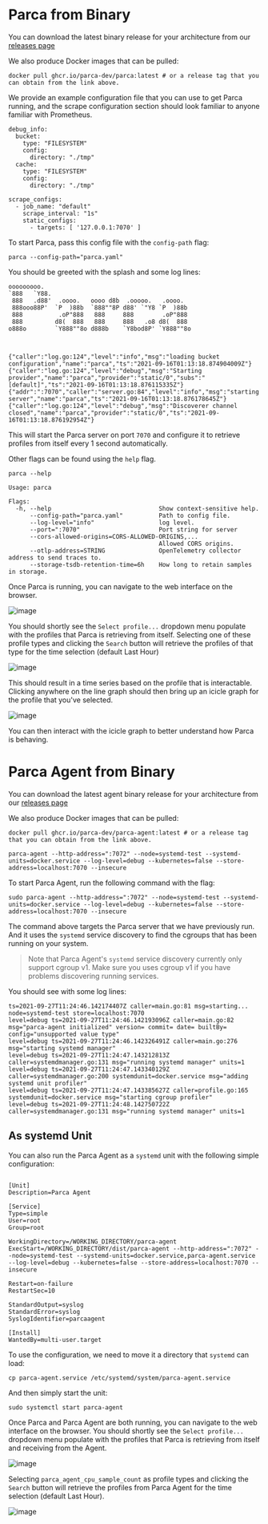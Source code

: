 # Parca from Binary

You can download the latest binary release for your architecture from our [releases page](https://github.com/parca-dev/parca/releases)

We also produce Docker images that can be pulled:
```
docker pull ghcr.io/parca-dev/parca:latest # or a release tag that you can obtain from the link above.
```

We provide an example configuration file that you can use to get Parca running, and the scrape configuration section should look familiar to anyone familiar with Prometheus.
```
debug_info:
  bucket:
    type: "FILESYSTEM"
    config:
      directory: "./tmp"
  cache:
    type: "FILESYSTEM"
    config:
      directory: "./tmp"

scrape_configs:
  - job_name: "default"
    scrape_interval: "1s"
    static_configs:
      - targets: [ '127.0.0.1:7070' ]
```

To start Parca, pass this config file with the `config-path` flag:
```
parca --config-path="parca.yaml"
```

You should be greeted with the splash and some log lines:
```
ooooooooo.
`888   `Y88.
 888   .d88'  .oooo.   oooo d8b  .ooooo.   .oooo.
 888ooo88P'  `P  )88b  `888""8P d88' `"Y8 `P  )88b
 888          .oP"888   888     888        .oP"888
 888         d8(  888   888     888   .o8 d8(  888
o888o        `Y888""8o d888b    `Y8bod8P' `Y888""8o



{"caller":"log.go:124","level":"info","msg":"loading bucket configuration","name":"parca","ts":"2021-09-16T01:13:18.874904009Z"}
{"caller":"log.go:124","level":"debug","msg":"Starting provider","name":"parca","provider":"static/0","subs":"[default]","ts":"2021-09-16T01:13:18.876115335Z"}
{"addr":":7070","caller":"server.go:84","level":"info","msg":"starting server","name":"parca","ts":"2021-09-16T01:13:18.876178645Z"}
{"caller":"log.go:124","level":"debug","msg":"Discoverer channel closed","name":"parca","provider":"static/0","ts":"2021-09-16T01:13:18.876192954Z"}
```

This will start the Parca server on port `7070` and configure it to retrieve profiles from itself every 1 second automatically.

Other flags can be found using the `help` flag.
```
parca --help

Usage: parca

Flags:
  -h, --help                              Show context-sensitive help.
      --config-path="parca.yaml"          Path to config file.
      --log-level="info"                  log level.
      --port=":7070"                      Port string for server
      --cors-allowed-origins=CORS-ALLOWED-ORIGINS,...
                                          Allowed CORS origins.
      --otlp-address=STRING               OpenTelemetry collector address to send traces to.
      --storage-tsdb-retention-time=6h    How long to retain samples in storage.
```

Once Parca is running, you can navigate to the web interface on the browser.

![image](https://user-images.githubusercontent.com/8681572/133893063-8cc9fc8a-4d55-431d-80fc-6a2fe8de7019.png)

You should shortly see the `Select profile...` dropdown menu populate with the profiles that Parca is retrieving from itself.
Selecting one of these profile types and clicking the `Search` button will retrieve the profiles of that type for the time selection (default Last Hour)

![image](https://user-images.githubusercontent.com/8681572/133893237-f069a552-e928-4065-80db-603fb5f85e6a.png)

This should result in a time series based on the profile that is interactable. Clicking anywhere on the line graph should then bring up an icicle graph for the profile that you've selected.

![image](https://user-images.githubusercontent.com/8681572/133893258-96fdbc0a-8036-4d89-bb4c-578fb131c8e0.png)

You can then interact with the icicle graph to better understand how Parca is behaving.

# Parca Agent from Binary

You can download the latest agent binary release for your architecture from our [releases page](https://github.com/parca-dev/parca-agent/releases)

We also produce Docker images that can be pulled:
```
docker pull ghcr.io/parca-dev/parca-agent:latest # or a release tag that you can obtain from the link above.
```

```
parca-agent --http-address=":7072" --node=systemd-test --systemd-units=docker.service --log-level=debug --kubernetes=false --store-address=localhost:7070 --insecure
```

To start Parca Agent, run the following command with the flag:
```
sudo parca-agent --http-address=":7072" --node=systemd-test --systemd-units=docker.service --log-level=debug --kubernetes=false --store-address=localhost:7070 --insecure
```

The command above targets the Parca server that we have previously run. And it uses the `systemd` service discovery to find the cgroups that has been running on your system.

> Note that Parca Agent's `systemd` service discovery currently only support cgroup v1. Make sure you uses cgroup v1 if you have problems discovering running services.

You should see with some log lines:
```
ts=2021-09-27T11:24:46.142174407Z caller=main.go:81 msg=starting... node=systemd-test store=localhost:7070
level=debug ts=2021-09-27T11:24:46.142193096Z caller=main.go:82 msg="parca-agent initialized" version= commit= date= builtBy= config="unsupported value type"
level=debug ts=2021-09-27T11:24:46.142326491Z caller=main.go:276 msg="starting systemd manager"
level=debug ts=2021-09-27T11:24:47.143212813Z caller=systemdmanager.go:131 msg="running systemd manager" units=1
level=debug ts=2021-09-27T11:24:47.143340129Z caller=systemdmanager.go:200 systemdunit=docker.service msg="adding systemd unit profiler"
level=debug ts=2021-09-27T11:24:47.143385627Z caller=profile.go:165 systemdunit=docker.service msg="starting cgroup profiler"
level=debug ts=2021-09-27T11:24:48.142750722Z caller=systemdmanager.go:131 msg="running systemd manager" units=1
```

## As systemd Unit

You can also run the Parca Agent as a `systemd` unit with the following simple configuration:
```systemd

[Unit]
Description=Parca Agent

[Service]
Type=simple
User=root
Group=root

WorkingDirectory=/WORKING_DIRECTORY/parca-agent
ExecStart=/WORKING_DIRECTORY/dist/parca-agent --http-address=":7072" --node=systemd-test --systemd-units=docker.service,parca-agent.service --log-level=debug --kubernetes=false --store-address=localhost:7070 --insecure

Restart=on-failure
RestartSec=10

StandardOutput=syslog
StandardError=syslog
SyslogIdentifier=parcaagent

[Install]
WantedBy=multi-user.target
```

To use the configuration, we need to move it a directory that `systemd` can load:
```
cp parca-agent.service /etc/systemd/system/parca-agent.service
```

And then simply start the unit:
```
sudo systemctl start parca-agent
```

Once Parca and Parca Agent are both running, you can navigate to the web interface on the browser.
You should shortly see the `Select profile...` dropdown menu populate with the profiles that Parca is retrieving from itself and receiving from the Agent.

![image](https://raw.githubusercontent.com/parca-dev/parca.dev/5e42b10a374f93256f4153dd0f0a6e89a91001cf/static/img/tutorial/cpu_sample_count.png?token=AAEC7APTPGZUMJIERPEN2UTBKG5IS)

Selecting `parca_agent_cpu_sample_count` as profile types and clicking the `Search` button will retrieve the profiles from Parca Agent for the time selection (default Last Hour).

![image](https://raw.githubusercontent.com/parca-dev/parca.dev/5e42b10a374f93256f4153dd0f0a6e89a91001cf/static/img/tutorial/cpu_sample_count_select.png?token=AAEC7AMIVQIT36DV533QJ43BKG5KQ)
